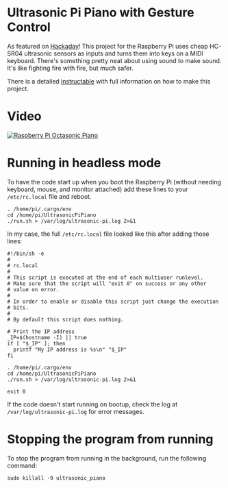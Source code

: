 # Ultrasonic Pi Piano with Gesture Control

As featured on [Hackaday](https://hackaday.com/2017/04/22/ultrasonic-raspberry-pi-piano/)! This project for the Raspberry Pi uses cheap HC-SR04 ultrasonic sensors as inputs and turns them into keys on a MIDI keyboard. There's something pretty neat about using sound to make sound. It's like fighting fire with fire, but much safer.

There is a detailed [instructable](https://www.instructables.com/id/Ultrasonic-Pi-Piano-With-Gesture-Controls/) with full information on how to make this project.

# Video

[![Raspberry Pi Octasonic Piano](https://img.youtube.com/vi/eXgCb6xm2Ug/0.jpg)](https://youtu.be/eXgCb6xm2Ug)

# Running in headless mode

To have the code start up when you boot the Raspberry Pi (without needing keyboard, mouse, and monitor attached) add these lines to your `/etc/rc.local` file and reboot.

```
. /home/pi/.cargo/env
cd /home/pi/UltrasonicPiPiano
./run.sh > /var/log/ultrasonic-pi.log 2>&1

```

In my case, the full `/etc/rc.local` file looked like this after adding those lines:

```
#!/bin/sh -e
#
# rc.local
#
# This script is executed at the end of each multiuser runlevel.
# Make sure that the script will "exit 0" on success or any other
# value on error.
#
# In order to enable or disable this script just change the execution
# bits.
#
# By default this script does nothing.

# Print the IP address
_IP=$(hostname -I) || true
if [ "$_IP" ]; then
  printf "My IP address is %s\n" "$_IP"
fi

. /home/pi/.cargo/env
cd /home/pi/UltrasonicPiPiano
./run.sh > /var/log/ultrasonic-pi.log 2>&1

exit 0
```

If the code doesn't start running on bootup, check the log at `/var/log/ultrasonic-pi.log` for error messages.

# Stopping the program from running

To stop the program from running in the background, run the following command:

```
sudo killall -9 ultrasonic_piano
```

